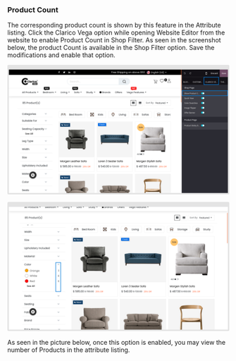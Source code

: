 
### Product Count



The corresponding product count is shown by this feature in the Attribute listing. Click the Clarico Vega option while opening Website Editor from the website to enable Product Count in Shop Filter. As seen in the screenshot below, the product Count is available in the Shop Filter option. Save the modifications and enable that option.


![](./images/pc1.png)


![](./images/pc2.png)


As seen in the picture below, once this option is enabled, you may view the number of Products in the attribute listing.



